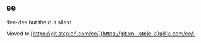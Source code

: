 ## ee

dee-dee but the d is silent

Moved to [https://git.stępień.com/ee/](https://git.xn--stpie-k0a81a.com/ee/)
